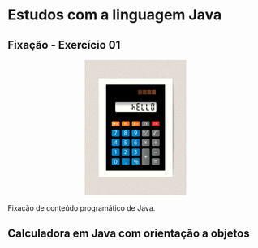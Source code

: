 # Estudos com a linguagem Java

## Fixação - Exercício 01

<p align="center">
  <a href="#">
    <kbd>
      <img src="img\calc.jpg" width="200" alt="Calculadora">
    <kbd>
  </a>
</p>

Fixação de conteúdo programático de Java.<br>

## Calculadora em Java com orientação a objetos